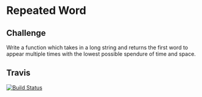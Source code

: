 # Repeated Word

## Challenge

Write a function which takes in a long string and returns the first word to appear multiple times with the lowest possible spendure of time and space.

## Travis

[![Build Status](https://travis-ci.com/kris3579/Code-Challenge-27.svg?branch=master)](https://travis-ci.com/kris3579/Code-Challenge-27)
